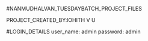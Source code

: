 #NANMUDHALVAN_TUESDAYBATCH_PROJECT_FILES

PROJECT_CREATED_BY:lOHITH V U

#LOGIN_DETAILS
user_name: admin
password: admin

